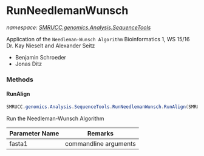 ﻿# RunNeedlemanWunsch
_namespace: [SMRUCC.genomics.Analysis.SequenceTools](./index.md)_

Application of the ``Needleman-Wunsch Algorithm``
 Bioinformatics 1, WS 15/16
 Dr. Kay Nieselt and Alexander Seitz
 
 * Benjamin Schroeder
 * Jonas Ditz



### Methods

#### RunAlign
```csharp
SMRUCC.genomics.Analysis.SequenceTools.RunNeedlemanWunsch.RunAlign(SMRUCC.genomics.SequenceModel.FASTA.FastaToken,SMRUCC.genomics.SequenceModel.FASTA.FastaToken,System.Boolean,System.String)
```
Run the Needleman-Wunsch Algorithm

|Parameter Name|Remarks|
|--------------|-------|
|fasta1| commandline arguments |



